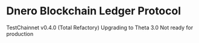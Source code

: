 # Dnero Blockchain Ledger Protocol
TestChainnet v0.4.0 (Total Refactory)
Upgrading to Theta 3.0
Not ready for production
